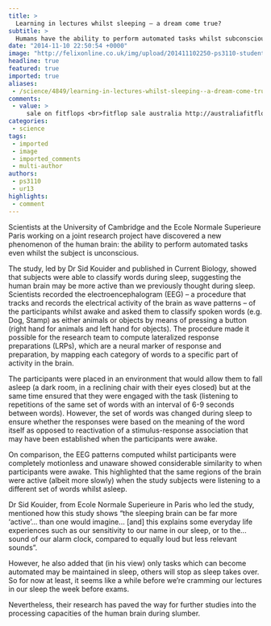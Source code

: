 ```yaml
---
title: >
  Learning in lectures whilst sleeping – a dream come true?
subtitle: >
  Humans have the ability to perform automated tasks whilst subconscious
date: "2014-11-10 22:50:54 +0000"
image: "http://felixonline.co.uk/img/upload/201411102250-ps3110-students_sleeping_in_lecture_theatre_is0266n3b.jpg"
headline: true
featured: true
imported: true
aliases:
 - /science/4849/learning-in-lectures-whilst-sleeping--a-dream-come-true
comments:
 - value: >
     sale on fitflops <br>fitflop sale australia http://australiafitflops.blogspot.com/,birkenstock outlet online shop <br>birkenstock gizeh http://birkenstocksaleaustralia.blogspot.com/,buy louboutin <br>christian louboutin shoes http://christianlouboutincanadaoutlet.blogspot.com/,louboutin for men <br>christian louboutin sale http://canadachristianlouboutinoutlet.blogspot.com/,PJ5MO6 http://www.FyLitCl7Pf7kjQdDUOLQOuaxTXbj5iNG.com
categories:
 - science
tags:
 - imported
 - image
 - imported_comments
 - multi-author
authors:
 - ps3110
 - ur13
highlights:
 - comment
---
```


Scientists at the University of Cambridge and the Ecole Normale Superieure Paris working on a joint research project have discovered a new phenomenon of the human brain: the ability to perform automated tasks even whilst the subject is unconscious.

The study, led by Dr Sid Kouider and published in Current Biology, showed that subjects were able to classify words during sleep, suggesting the human brain may be more active than we previously thought during sleep. Scientists recorded the electroencephalogram (EEG) – a procedure that tracks and records the electrical activity of the brain as wave patterns – of the participants whilst awake and asked them to classify spoken words (e.g. Dog, Stamp) as either animals or objects by means of pressing a button (right hand for animals and left hand for objects). The procedure made it possible for the research team to compute lateralized response preparations (LRPs), which are a neural marker of response and preparation, by mapping each category of words to a specific part of activity in the brain.

The participants were placed in an environment that would allow them to fall asleep (a dark room, in a reclining chair with their eyes closed) but at the same time ensured that they were engaged with the task (listening to repetitions of the same set of words with an interval of 6-9 seconds between words). However, the set of words was changed during sleep to ensure whether the responses were based on the meaning of the word itself as opposed to reactivation of a stimulus-response association that may have been established when the participants were awake.

On comparison, the EEG patterns computed whilst participants were completely motionless and unaware showed considerable similarity to when participants were awake. This highlighted that the same regions of the brain were active (albeit more slowly) when the study subjects were listening to a different set of words whilst asleep.

Dr Sid Kouider, from Ecole Normale Superieure in Paris who led the study, mentioned how this study shows “the sleeping brain can be far more ‘active’... than one would imagine... [and] this explains some everyday life experiences such as our sensitivity to our name in our sleep, or to the... sound of our alarm clock, compared to equally loud but less relevant sounds”.

However, he also added that (in his view) only tasks which can become automated may be maintained in sleep, others will stop as sleep takes over. So for now at least, it seems like a while before we’re cramming our lectures in our sleep the week before exams.

Nevertheless, their research has paved the way for further studies into the processing capacities of the human brain during slumber.
